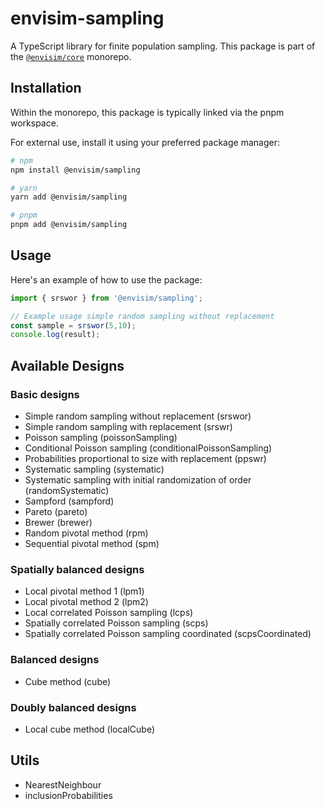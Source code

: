 # envisim-sampling

A TypeScript library for finite population sampling. This package is part of the [`@envisim/core`](../..) monorepo.

## Installation

Within the monorepo, this package is typically linked via the pnpm workspace.

For external use, install it using your preferred package manager:

```bash
# npm
npm install @envisim/sampling

# yarn
yarn add @envisim/sampling

# pnpm
pnpm add @envisim/sampling
```

## Usage

Here's an example of how to use the package:

```typescript
import { srswor } from '@envisim/sampling';

// Example usage simple random sampling without replacement
const sample = srswor(5,10);
console.log(result);
```

## Available Designs

### Basic designs
*   Simple random sampling without replacement (srswor)
*   Simple random sampling with replacement (srswr)
*   Poisson sampling (poissonSampling)
*   Conditional Poisson sampling (conditionalPoissonSampling)
*   Probabilities proportional to size with replacement (ppswr)
*   Systematic sampling (systematic)
*   Systematic sampling with initial randomization of order (randomSystematic)
*   Sampford (sampford)
*   Pareto (pareto)
*   Brewer (brewer)
*   Random pivotal method (rpm)
*   Sequential pivotal method (spm)

### Spatially balanced designs
*   Local pivotal method 1 (lpm1)
*   Local pivotal method 2 (lpm2)
*   Local correlated Poisson sampling (lcps)
*   Spatially correlated Poisson sampling (scps)
*   Spatially correlated Poisson sampling coordinated (scpsCoordinated)

### Balanced designs
*   Cube method (cube)

### Doubly balanced designs
*   Local cube method (localCube)

## Utils
*   NearestNeighbour
*   inclusionProbabilities
